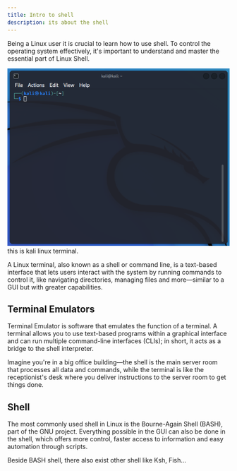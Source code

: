 ```yaml
---
title: Intro to shell
description: its about the shell
---
```


Being a Linux user it is crucial to learn how to use shell. To control the operating system effectively, it's important to understand and master the essential part of Linux Shell.

![linux terminal](../../../assets/linux/linuxterminal.png)
this is kali linux terminal.

A Linux terminal, also known as a shell or command line, is a text-based interface that lets users interact with the system by running commands to control it, like navigating directories, managing files and more—similar to a GUI but with greater capabilities.

## Terminal Emulators

Terminal Emulator is software that emulates the function of a terminal. A terminal allows you to use text-based programs within a graphical interface and can run multiple command-line interfaces (CLIs); in short, it acts as a bridge to the shell interpreter.

Imagine you're in a big office building—the shell is the main server room that processes all data and commands, while the terminal is like the receptionist's desk where you deliver instructions to the server room to get things done.

## Shell

The most commonly used shell in Linux is the Bourne-Again Shell (BASH), part of the GNU project. Everything possible in the GUI can also be done in the shell, which offers more control, faster access to information and easy automation through scripts.

Beside BASH shell, there also exist other shell like Ksh, Fish...

